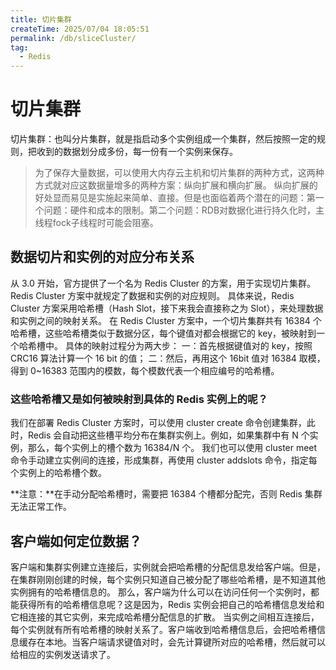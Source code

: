 ```yaml
---
title: 切片集群
createTime: 2025/07/04 18:05:51
permalink: /db/sliceCluster/
tag:
  - Redis
---
```

# 切片集群
切片集群：也叫分片集群，就是指启动多个实例组成一个集群，然后按照一定的规则，把收到的数据划分成多份，每一份有一个实例来保存。


> 为了保存大量数据，可以使用大内存云主机和切片集群的两种方式，这两种方式就对应这数据量增多的两种方案：纵向扩展和横向扩展。
> 纵向扩展的好处显而易见是实施起来简单、直接。但是也面临着两个潜在的问题：第一个问题：硬件和成本的限制。第二个问题：RDB对数据化进行持久化时，主线程fock子线程时可能会阻塞。


## 数据切片和实例的对应分布关系
从 3.0 开始，官方提供了一个名为 Redis Cluster 的方案，用于实现切片集群。Redis Cluster 方案中就规定了数据和实例的对应规则。
具体来说，Redis Cluster 方案采用哈希槽（Hash Slot，接下来我会直接称之为 Slot），来处理数据和实例之间的映射关系。
在 Redis Cluster 方案中，一个切片集群共有 16384 个哈希槽，这些哈希槽类似于数据分区，每个键值对都会根据它的 key，被映射到一个哈希槽中。
具体的映射过程分为两大步：
一：首先根据键值对的 key，按照CRC16 算法计算一个 16 bit 的值；
二：然后，再用这个 16bit 值对 16384 取模，得到 0~16383 范围内的模数，每个模数代表一个相应编号的哈希槽。
### 这些哈希槽又是如何被映射到具体的 Redis 实例上的呢？
我们在部署 Redis Cluster 方案时，可以使用 cluster create 命令创建集群，此时，Redis 会自动把这些槽平均分布在集群实例上。例如，如果集群中有 N 个实例，那么，每个实例上的槽个数为 16384/N 个。
我们也可以使用 cluster meet 命令手动建立实例间的连接，形成集群，再使用 cluster addslots 命令，指定每个实例上的哈希槽个数。

**注意：**在手动分配哈希槽时，需要把 16384 个槽都分配完，否则 Redis 集群无法正常工作。


## 客户端如何定位数据？
客户端和集群实例建立连接后，实例就会把哈希槽的分配信息发给客户端。但是，在集群刚刚创建的时候，每个实例只知道自己被分配了哪些哈希槽，是不知道其他实例拥有的哈希槽信息的。
那么，客户端为什么可以在访问任何一个实例时，都能获得所有的哈希槽信息呢？这是因为，Redis 实例会把自己的哈希槽信息发给和它相连接的其它实例，来完成哈希槽分配信息的扩散。
当实例之间相互连接后，每个实例就有所有哈希槽的映射关系了。客户端收到哈希槽信息后，会把哈希槽信息缓存在本地。当客户端请求键值对时，会先计算键所对应的哈希槽，然后就可以给相应的实例发送请求了。